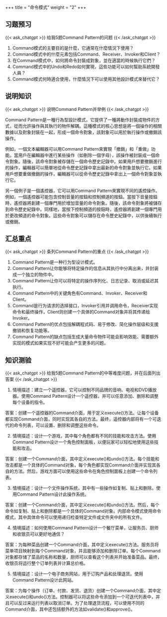 +++
title = "命令模式"
weight = "2"
+++
## 习题预习
{{< ask_chatgpt >}}
给我5题Command Pattern的问题
{{< /ask_chatgpt >}}



1. Command模式的主要目的是什麼，它通常在什麼情況下使用？
2. Command模式中的什麼元素包括Command、Receiver、Invoker和Client？
3. 在Command模式中，如何將命令封裝成對象，並在適當的時候執行它們？
4. Command模式中的Undo和Redo如何實現，這些功能可以如何幫助系統開發人員？
5. Command模式何時適合使用，什麼情況下可以使用其他設計模式來替代它？   

## 说明知识
{{< ask_chatgpt >}}
说明Command Pattern并举例
{{< /ask_chatgpt >}}



Command Pattern是一種行為型設計模式，它提供了一種將動作封裝成物件的方式，從而允許操作與其執行的物件解耦。這種模式的核心思想是將一個操作的相關數據以及對象封裝在一起，形成一個命令對象，該對象可以用於執行操作或撤銷該操作。

例如，一個文本編輯器可以用Command Pattern來實現「撤銷」和「重做」功能。當用戶在編輯器中進行某些操作（如刪除一個字母），該操作被封裝成一個命令對象。隨後，該命令對象被存儲在一個命令歷史記錄中。如果用戶想要撤銷進行的操作，編輯器可以簡單地從命令歷史記錄中拿出最新的命令對象並執行它。如果用戶想要重做撤銷的操作，編輯器可以從命令歷史記錄中拿出上一個命令對象並執行它。

另一個例子是一個遙控器，它可以用Command Pattern來實現不同的遙控操作。例如，一個遙控器可能包含控制音量的按鈕和控制頻道的按鈕。當按下音量按鈕時，遙控器將創建一個專門用於增加音量的命令對象。隨後，該命令對象將被儲存到命令歷史紀錄中。同樣地，當按下控制頻道的按鈕時，遙控器將創建一個專門用於更改頻道的命令對象。這些命令對象可以儲存在命令歷史紀錄中，以供後續執行或撤銷。   

## 汇总重点
{{< ask_chatgpt >}}
条列Command Pattern的重点
{{< /ask_chatgpt >}}



1. Command Pattern是一种行为型设计模式。
2. Command Pattern让你能够将特定操作的信息从其执行中分离出来，并封装成一个独立的物件中。
3. Command Pattern让你可以将特定的操作序列化、日志记录、取消或延迟其执行。
4. Command Pattern中的关键角色有Command、Invoker、Receiver和Client。
5. Command是行为请求的选择接口，Invoker引用并调用命令，Receiver实现命令和最终操作，Client则创建一个具体的Command对象并将其传递给Invoker。
6. Command Pattern的优点包括解耦程式码、易于修改、简化操作层级和支援撤销和恢复功能等。
7. Command Pattern的缺点包括生成大量命令物件可能会影响效能、需要额外实现的模式如果实现不好可能会产生更多的问题。   

## 知识测验
{{< ask_chatgpt >}}
给我5题Command Pattern的中等难度问题，并在后面列出答案
{{< /ask_chatgpt >}}



1. 情境描述：建立一个遥控器，它可以控制不同品牌的音响、电视和DVD播放器。使用Command Pattern设计一个遥控器，并可以任意添加、删除和调整每个设备的指令。

答案：创建一个遥控器的Command介面，用于定义execute()方法。让每个设备都实现Command介面，同时实现其各自的方法。最终，遥控器内部将有一个可迭代的命令列表，可以设置、删除和调整这些命令。

2. 情境描述：设计一个游戏，其中每个角色都有不同的技能和攻击方法。使用Command Pattern设计一个角色控制面板，以便玩家可以轻松地使用这些技能和攻击。

答案：创建一个Command介面，其中定义execute()和undo()方法。每个技能和攻击都是一个具体的Command对象，每个角色都实现Command介面并实现其各自的方法。然后，游戏方面可以使用这些命令在角色控制面板上创建一个命令列表。

3. 情境描述：设计一个文件操作系统，其中有一些操作如复制、贴上和删除。使用Command Pattern设计此操作系统。

答案：创建一个Command介面，其中定义execute()和undo()方法。然后，每个命令如复制、贴上和删除都是一个具体的Command对象。内部命令模式使用命令模式，其中具体命令可以使用递归检查特定文件或文件夹中的所有文件。

4. 情境描述：如何使用Command Pattern设计一个餐厅菜单，让服务员、厨师和收银员可以更好地通信？

答案：为每种菜品创建一个Command介面，其中定义execute()方法。服务员将菜单项目映射到每个Command对象，并且能够添加和删除订单。每个Command对象都存储了菜品的名称和数量，厨师可以查看这个列表并开始准备菜品。最终，收银员将运行整个订单列表并计算总价格。

5. 情境描述：设计一个电子商务网站，用于订购产品和处理退货。使用Command Pattern设计此网站。

答案：为每个操作（订单、付款、发货、退货）创建一个Command介面，其中定义execute()和undo()方法。控制器可以将这些命令添加到一个可迭代列表中，并且可以反过来运行列表以取消订单。为了处理退货流程，可以使用不同的Command介面，其中还包括额外的方法如validate()和approve()。   

